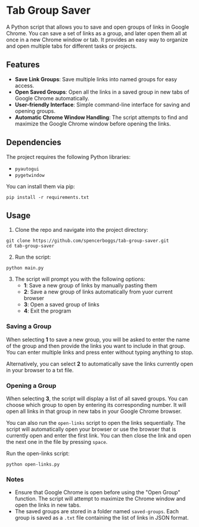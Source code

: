 # Tab Group Saver

A Python script that allows you to save and open groups of links in Google Chrome. You can save a set of links as a group, and later open them all at once in a new Chrome window or tab. It provides an easy way to organize and open multiple tabs for different tasks or projects.

## Features
* **Save Link Groups**: Save multiple links into named groups for easy access.
* **Open Saved Groups**: Open all the links in a saved group in new tabs of Google Chrome automatically.
* **User-friendly Interface**: Simple command-line interface for saving and opening groups.
* **Automatic Chrome Window Handling**: The script attempts to find and maximize the Google Chrome window before opening the links.

## Dependencies
The project requires the following Python libraries:
* `pyautogui`
* `pygetwindow`

You can install them via pip:
```
pip install -r requirements.txt
```

## Usage
1. Clone the repo and navigate into the project directory:
```
git clone https://github.com/spencerboggs/tab-group-saver.git 
cd tab-group-saver
```

2. Run the script:
```
python main.py
```


3. The script will prompt you with the following options:
   - **1**: Save a new group of links by manually pasting them
   - **2**: Save a new group of links automatically from yuor current browser
   - **3**: Open a saved group of links
   - **4**: Exit the program

### Saving a Group
When selecting **1** to save a new group, you will be asked to enter the name of the group and then provide the links you want to include in that group. You can enter multiple links and press enter without typing anything to stop.

Alternatively, you can select **2** to automatically save the links currently open in your browser to a txt file.

### Opening a Group
When selecting **3**, the script will display a list of all saved groups. You can choose which group to open by entering its corresponding number. It will open all links in that group in new tabs in your Google Chrome browser.

You can also run the `open-links` script to open the links sequentially. The script will automatically open your browser or use the browser that is currently open and enter the first link. You can then close the link and open the next one in the file by pressing `space`.

Run the open-links script:
```
python open-links.py
```

### Notes
* Ensure that Google Chrome is open before using the "Open Group" function. The script will attempt to maximize the Chrome window and open the links in new tabs.
* The saved groups are stored in a folder named `saved-groups`. Each group is saved as a `.txt` file containing the list of links in JSON format.
